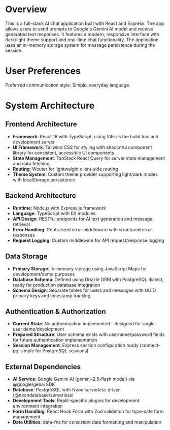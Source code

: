 # Overview

This is a full-stack AI chat application built with React and Express. The app allows users to send prompts to Google's Gemini AI model and receive generated text responses. It features a modern, responsive interface with dark/light theme support and real-time chat functionality. The application uses an in-memory storage system for message persistence during the session.

# User Preferences

Preferred communication style: Simple, everyday language.

# System Architecture

## Frontend Architecture
- **Framework**: React 18 with TypeScript, using Vite as the build tool and development server
- **UI Framework**: Tailwind CSS for styling with shadcn/ui component library for consistent, accessible UI components
- **State Management**: TanStack React Query for server state management and data fetching
- **Routing**: Wouter for lightweight client-side routing
- **Theme System**: Custom theme provider supporting light/dark modes with localStorage persistence

## Backend Architecture
- **Runtime**: Node.js with Express.js framework
- **Language**: TypeScript with ES modules
- **API Design**: RESTful endpoints for AI text generation and message retrieval
- **Error Handling**: Centralized error middleware with structured error responses
- **Request Logging**: Custom middleware for API request/response logging

## Data Storage
- **Primary Storage**: In-memory storage using JavaScript Maps for development/demo purposes
- **Database Schema**: Defined using Drizzle ORM with PostgreSQL dialect, ready for production database integration
- **Schema Design**: Separate tables for users and messages with UUID primary keys and timestamp tracking

## Authentication & Authorization
- **Current State**: No authentication implemented - designed for single-user demo/development
- **Prepared Structure**: User schema exists with username/password fields for future authentication implementation
- **Session Management**: Express session configuration ready (connect-pg-simple for PostgreSQL sessions)

## External Dependencies
- **AI Service**: Google Gemini AI (gemini-2.5-flash model) via @google/genai SDK
- **Database**: PostgreSQL with Neon serverless driver (@neondatabase/serverless)
- **Development Tools**: Replit-specific plugins for development environment integration
- **Form Handling**: React Hook Form with Zod validation for type-safe form management
- **Date Utilities**: date-fns for consistent date formatting and manipulation